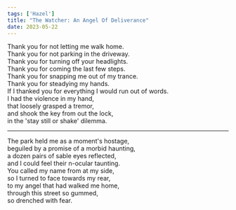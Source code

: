 ```yaml
---
tags: ['Hazel']
title: "The Watcher: An Angel Of Deliverance"
date: 2023-05-22
---
```


Thank you for not letting me walk home.  
Thank you for not parking in the driveway.  
Thank you for turning off your headlights.  
Thank you for coming the last few steps.  
Thank you for snapping me out of my trance.  
Thank you for steadying my hands.  
If I thanked you for everything I would run out of words.  
I had the violence in my hand,  
that loosely grasped a tremor,  
and shook the key from out the lock,  
in the 'stay still or shake' dilemma.

---

The park held me as a moment's hostage,  
beguiled by a promise of a morbid haunting,  
a dozen pairs of sable eyes reflected,  
and I could feel their n-ocular taunting.  
You called my name from at my side,  
so I turned to face towards my rear,  
to my angel that had walked me home,  
through this street so gummed,  
so drenched with fear.
